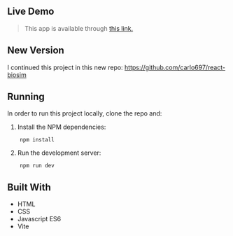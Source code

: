 ## Live Demo

> This app is available through [this link.](https://evolution-simulation.netlify.app/)

## New Version

I continued this project in this new repo: https://github.com/carlo697/react-biosim

## Running

In order to run this project locally, clone the repo and:

1. Install the NPM dependencies:
```
    npm install
```
2. Run the development server:
```
    npm run dev
```

## Built With

- HTML
- CSS
- Javascript ES6
- Vite
